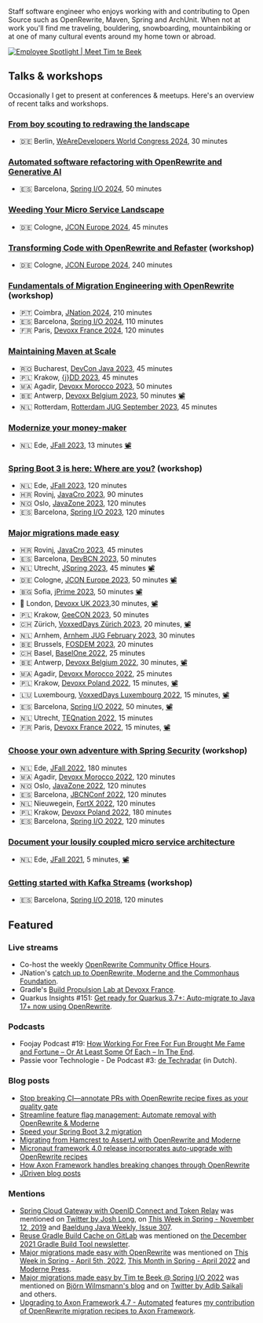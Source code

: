 Staff software engineer who enjoys working with and contributing to Open Source such as OpenRewrite, Maven, Spring and ArchUnit.
When not at work you'll find me traveling, bouldering, snowboarding, mountainbiking or at one of many cultural events around my home town or abroad.

[![Employee Spotlight | Meet Tim te Beek](https://github.com/timtebeek/timtebeek/assets/1027334/550f391e-3033-4f3e-a621-b8ce3a384038)](http://www.youtube.com/watch?v=HDoR7sbx98A "Employee Spotlight | Meet Tim te Beek")


## Talks & workshops

Occasionally I get to present at conferences & meetups.
Here's an overview of recent talks and workshops.

### [From boy scouting to redrawing the landscape](https://sessionize.com/s/timtebeek/from-boy-scouting-to-redrawing-the-landscape/96449)
* 🇩🇪 Berlin, [WeAreDevelopers World Congress 2024](https://www.wearedevelopers.com/world-congress/program), 30 minutes

### [Automated software refactoring with OpenRewrite and Generative AI](https://sessionize.com/s/timtebeek/automated-software-refactoring-with-openrewrite-an/91981)

* 🇪🇸 Barcelona, [Spring I/O 2024](https://2024.springio.net/sessions/automated-software-refactoring-with-openrewrite-and-generative-ai/), 50 minutes

### [Weeding Your Micro Service Landscape](https://sessionize.com/s/timtebeek/weeding-your-micro-service-landscape/83434)

* 🇩🇪 Cologne, [JCON Europe 2024](https://2024.europe.jcon.one/schedule), 45 minutes

### [Transforming Code with OpenRewrite and Refaster](https://sessionize.com/s/timtebeek/transforming-code-with-openrewrite-and-refaster/89847) (workshop)

* 🇩🇪 Cologne, [JCON Europe 2024](https://jconeurope2024.sched.com/event/1Z2tI), 240 minutes

### [Fundamentals of Migration Engineering with OpenRewrite](https://sessionize.com/s/timtebeek/fundamentals-of-migration-engineering-with-openrew/89846) (workshop)

* 🇵🇹 Coimbra, [JNation 2024](https://jnation.pt/workshops/), 210 minutes
* 🇪🇸 Barcelona, [Spring I/O 2024](https://2024.springio.net/sessions/fundamentals-of-migration-engineering-with-openrewrite-workshop/), 110 minutes
* 🇫🇷 Paris, [Devoxx France 2024](https://www.devoxx.fr/schedule/talk/?id=25633), 120 minutes

### [Maintaining Maven at Scale](https://sessionize.com/s/timtebeek/maintaining-maven-at-scale/74075)
* 🇷🇴 Bucharest, [DevCon Java 2023](https://www.dev-con.ro/speakers/3-Tim+te+Beek), 45 minutes
* 🇵🇱 Krakow, [{j}DD 2023](https://jdd.org.pl/lecture_2023/#id=87849), 45 minutes
* 🇲🇦 Agadir, [Devoxx Morocco 2023](https://devoxx.ma/talk/?id=25409), 50 minutes
* 🇧🇪 Antwerp, [Devoxx Belgium 2023](https://devoxx.be/talk/?id=48053), 50 minutes [📽️](https://www.youtube.com/watch?v=o3rMdXR2bIU)
* 🇳🇱 Rotterdam, [Rotterdam JUG September 2023](https://www.meetup.com/rotterdamjug/events/295778651/), 45 minutes

### [Modernize your money-maker](https://sessionize.com/s/timtebeek/modernize-your-money-maker/74076)
* 🇳🇱 Ede, [JFall 2023](https://jfall.nl/speakers-2023/), 13 minutes [📽️](https://youtu.be/Jgi-n0w8g0U?si=NlXjOcd422vmtTe2)

### [Spring Boot 3 is here: Where are you?](https://docs.moderne.io/user-documentation/workshops/migrate-your-own-project) (workshop)
* 🇳🇱 Ede, [JFall 2023](https://jfall.nl/speakers-2023/), 120 minutes
* 🇭🇷 Rovinj, [JavaCro 2023](https://2023.javacro.hr/eng/Program/Spring-Boot-3-is-here-where-are-you), 90 minutes
* 🇳🇴 Oslo, [JavaZone 2023](https://2023.javazone.no/program/106f0d9f-3d6b-4131-be6b-36612dd29f97), 120 minutes
* 🇪🇸 Barcelona, [Spring I/O 2023](https://2023.springio.net/sessions/spring-boot-3-is-here-where-are-you-workshop/), 120 minutes

### [Major migrations made easy](https://sessionize.com/s/timtebeek/major-migrations-made-easy/48781)

* 🇭🇷 Rovinj, [JavaCro 2023](https://2023.javacro.hr/eng/Program/Major-Migrations-Made-Easy), 45 minutes
* 🇪🇸 Barcelona, [DevBCN 2023](https://www.devbcn.com/2023/talk/429442), 50 minutes
* 🇳🇱 Utrecht, [JSpring 2023](https://jspring.nl/speakers/tim-te-beek/), 45 minutes [📽️](https://www.youtube.com/watch?v=jOFfCAleUI8)
* 🇩🇪 Cologne, [JCON Europe 2023](https://jconeurope2023.sched.com/event/1K3zc), 50 minutes [📽️](https://www.youtube.com/watch?v=2KosvX287cE)
* 🇧🇬 Sofia, [jPrime 2023](https://jprime.io/agenda/155), 50 minutes [📽️](https://youtu.be/4EB8DrvXbVQ)
* 🏴󠁧󠁢󠁥󠁮󠁧󠁿 London, [Devoxx UK 2023](https://www.devoxx.co.uk/talk/?id=3126),30 minutes, [📽️](https://www.youtube.com/watch?v=Jzgqj1vY2k0)
* 🇵🇱 Krakow, [GeeCON 2023](https://2023.geecon.org/speakers/info.html?id=796), 50 minutes
* 🇨🇭 Zürich, [VoxxedDays Zürich 2023](https://voxxeddays.com/zurich/schedule/talk/?id=4509), 20 minutes, [📽️](https://www.youtube.com/watch?v=q-Le1dx2-t8)
* 🇳🇱 Arnhem, [Arnhem JUG February 2023](https://www.meetup.com/arnhemjug/events/290692019/), 30 minutes
* 🇧🇪 Brussels, [FOSDEM 2023](https://fosdem.org/2023/schedule/event/migrations/), 20 minutes
* 🇨🇭 Basel, [BaselOne 2022](https://www.baselone.ch/speech.html?id=04AF2172-A549-47BD-8731-79E4CAC3496D), 25 minutes
* 🇧🇪 Antwerp, [Devoxx Belgium 2022](https://devoxx.be/talk/?id=16776), 30 minutes, [📽️](https://www.youtube.com/watch?v=7fslFKkCkxg)
* 🇲🇦 Agadir, [Devoxx Morocco 2022](https://devoxx.ma/talk/?id=8815), 25 minutes
* 🇵🇱 Krakow, [Devoxx Poland 2022](https://devoxx.pl/talk-details/?id=2311), 15 minutes, [📽️](https://www.youtube.com/watch?v=rg1TcaHv-24)
* 🇱🇺 Luxembourg, [VoxxedDays Luxembourg 2022](https://cfp-voxxed-lux.yajug.org/2022/talk/EIY-8151/Major_migrations_made_easy), 15 minutes, [📽️](https://www.youtube.com/watch?v=6qLe-tZ9Kv0)
* 🇪🇸 Barcelona, [Spring I/O 2022](https://2022.springio.net/sessions/major-migrations-made-easy), 50 minutes, [📽️](https://www.youtube.com/watch?v=d8xU24x7Jqo)
* 🇳🇱 Utrecht, [TEQnation 2022](https://teqnation.com/speakers-2022/), 15 minutes
* 🇫🇷 Paris, [Devoxx France 2022](https://cfp.devoxx.fr/2022/talk/TPL-7294/Major_migrations_made_easy), 15 minutes, [📽️](https://www.youtube.com/watch?v=r_jFBDTPKSc)

### [Choose your own adventure with Spring Security](https://github.com/timtebeek/spring-security-workshop) (workshop)
* 🇳🇱 Ede, [JFall 2022](https://jfall.nl/timetable-2022/), 180 minutes
* 🇲🇦 Agadir, [Devoxx Morocco 2022](https://devoxx.ma/talk/?id=7362), 120 minutes
* 🇳🇴 Oslo, [JavaZone 2022](https://2022.javazone.no/#/workshops/ea79977f-0613-4fe2-b24a-320b1ce01a4e), 120 minutes
* 🇪🇸 Barcelona, [JBCNConf 2022](https://www.jbcnconf.com/2022/infoTalk.html?id=621909084010570ba9b6dd6c), 120 minutes
* 🇳🇱 Nieuwegein, [FortX 2022](https://www.fortx.jdriven.com/), 120 minutes
* 🇵🇱 Krakow, [Devoxx Poland 2022](https://devoxx.pl/talk-details/?id=3160), 180 minutes
* 🇪🇸 Barcelona, [Spring I/O 2022](https://2022.springio.net/sessions/choose-your-own-adventure-with-spring-security-workshop), 120 minutes

### [Document your lousily coupled micro service architecture](https://2021.jfall.nl/speakers-2021/)
* 🇳🇱 Ede, [JFall 2021](https://2021.jfall.nl/speakers-2021/), 5 minutes,
  [📽️](https://youtu.be/Y5MfzYjTBX8?t=2142)

### [Getting started with Kafka Streams](https://github.com/jresoort/kafkastreams-workshop) (workshop)
* 🇪🇸 Barcelona, [Spring I/O 2018](https://2018.springio.net/speakers/tim-te-beek), 120 minutes

## Featured

### Live streams
* Co-host the weekly [OpenRewrite Community Office Hours](https://www.youtube.com/@moderne-auto-remediation/streams).
* JNation's [catch up to OpenRewrite, Moderne and the Commonhaus Foundation](https://www.youtube.com/watch?v=2ctX7a7WVCk).
* Gradle's [Build Propulsion Lab at Devoxx France](https://twitter.com/i/broadcasts/1RDxlldrBWdxL).
* Quarkus Insights #151: [Get ready for Quarkus 3.7+: Auto-migrate to Java 17+ now using OpenRewrite](https://youtube.com/live/BlJk1-SNv9s).

### Podcasts
* Foojay Podcast #19: [How Working For Free For Fun Brought Me Fame and Fortune – Or At Least Some Of Each – In The End](https://foojay.io/today/foojay-podcast-19/).
* Passie voor Technologie - De Podcast #3: [de Techradar](https://open.spotify.com/episode/7GmstXlZ9Rt6KNokULk1gj) (in Dutch).

### Blog posts

* [Stop breaking CI—annotate PRs with OpenRewrite recipe fixes as your quality gate](https://www.moderne.io/blog/stop-breaking-ci-annotate-prs-with-openrewrite-recipe-fixes-as-quality-gate)
* [Streamline feature flag management: Automate removal with OpenRewrite & Moderne](https://www.moderne.io/blog/streamline-feature-flag-management-automate-removal-with-openrewrite-moderne)
* [Speed your Spring Boot 3.2 migration](https://www.moderne.io/blog/speed-your-spring-boot-3-0-migration)
* [Migrating from Hamcrest to AssertJ with OpenRewrite and Moderne](https://www.moderne.io/blog/migrating-from-hamcrest-to-assertj-with-openrewrite-and-moderne)
* [Micronaut framework 4.0 release incorporates auto-upgrade with OpenRewrite recipes](https://www.moderne.io/blog/micronaut-framework-4-0-automated-upgrade-with-openrewrite)
* [How Axon Framework handles breaking changes through OpenRewrite](https://www.moderne.io/blog/how-axon-framework-handles-breaking-changes-through-openrewrite) 
* [JDriven blog posts](https://blog.jdriven.com/author/tim-te-beek/)

### Mentions
* [Spring Cloud Gateway with OpenID Connect and Token Relay](https://blog.jdriven.com/2019/11/spring-cloud-gateway-with-openid-connect-and-token-relay/)
was mentioned on [Twitter by Josh Long](https://twitter.com/starbuxman/status/1193343417910063104), on [This Week in Spring - November 12, 2019](https://spring.io/blog/2019/11/11/this-week-in-spring-november-12-2019) and [Baeldung Java Weekly, Issue 307](https://www.baeldung.com/java-weekly-307).
* [Reuse Gradle Build Cache on GitLab](https://blog.jdriven.com/2021/11/reuse-gradle-build-cache-on-gitlab/) was mentioned on [the December 2021 Gradle Build Tool newsletter](https://newsletter.gradle.com/2021/12).
* [Major migrations made easy with OpenRewrite](https://blog.jdriven.com/2022/03/major-migrations-made-easy-with-openrewrite/) was mentioned on [This Week in Spring - April 5th, 2022](https://spring.io/blog/2022/04/05/this-week-in-spring-april-5th-2022), [This Month in Spring - April 2022](https://tanzu.vmware.com/content/blog/this-month-in-spring-april-2022) and [Moderne Press](https://www.moderne.io/press).
* [Major migrations made easy by Tim te Beek @ Spring I/O 2022](https://www.youtube.com/watch?v=d8xU24x7Jqo) was mentioned on [Björn Wilmsmann's blog](https://bjoernkw.com/2022/07/10/major-migrations-made-easy-by-tim-te-beek-spring-i-o-2022/) and on [Twitter by Adib Saikali](https://twitter.com/asaikali/status/1536499296471752704) and others.
* [Upgrading to Axon Framework 4.7 - Automated](https://developer.axoniq.io/w/upgrading-to-axon-framework-4.7-automated) features [my contribution of OpenRewrite migration recipes to Axon Framework](https://github.com/AxonFramework/AxonFramework/pull/2597).
